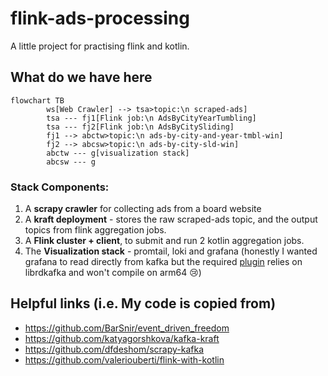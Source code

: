 # flink-ads-processing
A little project for practising flink and kotlin.

## What do we have here
```mermaid
flowchart TB
        ws[Web Crawler] --> tsa>topic:\n scraped-ads]
        tsa --- fj1[Flink job:\n AdsByCityYearTumbling]
        tsa --- fj2[Flink job:\n AdsByCitySliding]
        fj1 --> abctw>topic:\n ads-by-city-and-year-tmbl-win]
        fj2 --> abcsw>topic:\n ads-by-city-sld-win]
        abctw --- g[visualization stack]
        abcsw --- g
```
### Stack Components:
1. A **scrapy crawler** for collecting ads from a board website
2. A **kraft deployment** - stores the raw scraped-ads topic, and the output topics from flink aggregation jobs.
3. A **Flink cluster + client**, to submit and run 2 kotlin aggregation jobs.
4. The **Visualization stack** - promtail, loki and grafana (honestly I wanted grafana to read directly from kafka but the required [plugin](https://github.com/hoptical/grafana-kafka-datasource) relies on librdkafka and won't compile on arm64 :cry:)

## Helpful links (i.e. My code is copied from)
-  https://github.com/BarSnir/event_driven_freedom
-  https://github.com/katyagorshkova/kafka-kraft
-  https://github.com/dfdeshom/scrapy-kafka
-  https://github.com/valeriouberti/flink-with-kotlin


